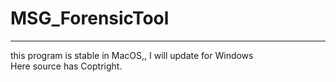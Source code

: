 <h1> MSG_ForensicTool </h1>
<hr>
this program is stable in MacOS,, I will update for Windows<br>
Here source has Coptright.
